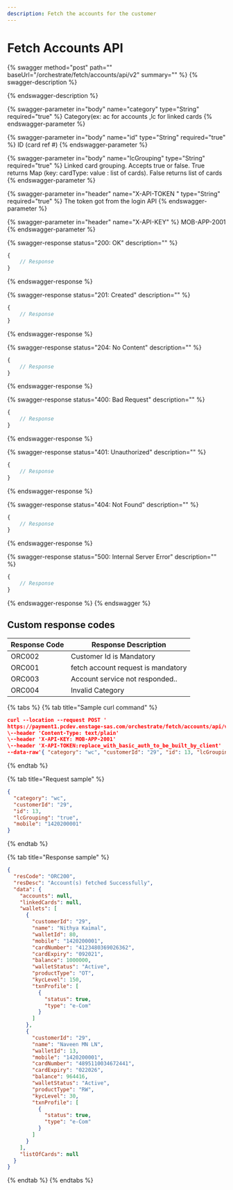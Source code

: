 ```yaml
---
description: Fetch the accounts for the customer
---
```


# Fetch Accounts API



{% swagger method="post" path="" baseUrl="<domain>/orchestrate/fetch/accounts/api/v2" summary="" %}
{% swagger-description %}

{% endswagger-description %}

{% swagger-parameter in="body" name="category" type="String" required="true" %}
Category(ex: ac for accounts ,lc for linked cards
{% endswagger-parameter %}

{% swagger-parameter in="body" name="id" type="String" required="true" %}
ID (card ref #)
{% endswagger-parameter %}

{% swagger-parameter in="body" name="lcGrouping" type="String" required="true" %}
Linked card grouping. Accepts true or false. True  returns Map (key: cardType: value : list of cards). False returns list of cards
{% endswagger-parameter %}

{% swagger-parameter in="header" name="X-API-TOKEN  " type="String" required="true" %}
The token got from the login API
{% endswagger-parameter %}

{% swagger-parameter in="header" name="X-API-KEY" %}
MOB-APP-2001
{% endswagger-parameter %}

{% swagger-response status="200: OK" description="" %}
```javascript
{
    // Response
}
```
{% endswagger-response %}

{% swagger-response status="201: Created" description="" %}
```javascript
{
    // Response
}
```
{% endswagger-response %}

{% swagger-response status="204: No Content" description="" %}
```javascript
{
    // Response
}
```
{% endswagger-response %}

{% swagger-response status="400: Bad Request" description="" %}
```javascript
{
    // Response
}
```
{% endswagger-response %}

{% swagger-response status="401: Unauthorized" description="" %}
```javascript
{
    // Response
}
```
{% endswagger-response %}

{% swagger-response status="404: Not Found" description="" %}
```javascript
{
    // Response
}
```
{% endswagger-response %}

{% swagger-response status="500: Internal Server Error" description="" %}
```javascript
{
    // Response
}
```
{% endswagger-response %}
{% endswagger %}

## Custom response codes

| Response Code | Response Description                |
| ------------- | ----------------------------------- |
| ORC002        | Customer Id is Mandatory            |
| ORC001        | ​fetch account request is mandatory |
| ​ORC003       | Account service not responded..     |
| ORC004        | Invalid Category                    |

{% tabs %}
{% tab title="Sample curl command" %}
```json
curl --location --request POST '
https://payment1.pcdev.enstage-sas.com/orchestrate/fetch/accounts/api/v2'
\--header 'Content-Type: text/plain'
\--header 'X-API-KEY: MOB-APP-2001'
\--header 'X-API-TOKEN:replace_with_basic_auth_to_be_built_by_client'
--data-raw'{ "category": "wc", "customerId": "29", "id": 13, "lcGrouping": "true", "mobile": "8892239811" }'
```
{% endtab %}

{% tab title="Request sample" %}
```json
{
  "category": "wc",
  "customerId": "29",
  "id": 13,
  "lcGrouping": "true",
  "mobile": "1420200001"
}
```
{% endtab %}

{% tab title="Response sample" %}
```json
{
  "resCode": "ORC200",
  "resDesc": "Account(s) fetched Successfully",
  "data": {
    "accounts": null,
    "linkedCards": null,
    "wallets": [
      {
        "customerId": "29",
        "name": "Nithya Kaimal",
        "walletId": 80,
        "mobile": "1420200001",
        "cardNumber": "4123480369026362",
        "cardExpiry": "092021",
        "balance": 1000000,
        "walletStatus": "Active",
        "productType": "OT",
        "kycLevel": 150,
        "txnProfile": [
          {
            "status": true,
            "type": "e-Com"
          }
        ]
      },
      {
        "customerId": "29",
        "name": "Naveen MN LN",
        "walletId": 13,
        "mobile": "1420200001",
        "cardNumber": "4895110034672441",
        "cardExpiry": "022026",
        "balance": 964416,
        "walletStatus": "Active",
        "productType": "RW",
        "kycLevel": 30,
        "txnProfile": [
          {
            "status": true,
            "type": "e-Com"
          }
        ]
      }
    ],
    "listOfCards": null
  }
}
```
{% endtab %}
{% endtabs %}
